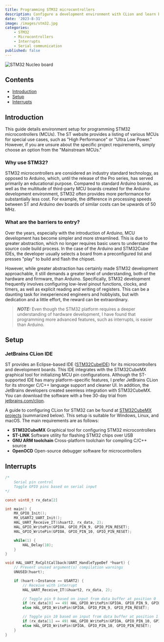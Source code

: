 ```yaml
---
title: Programming STM32 microcontrollers
description: Configure a development environment with CLion and learn basic MCU functions
date: '2023-8-31'
image: /images/stm32.jpg
categories:
    - STM32
    - Microcontrollers
    - Interrupts
    - Serial communication
published: false
---
```


![STM32 Nucleo board](/images/stm32.jpg)

## Contents

-   [Introduction](#introduction)
-   [Setup](#setup)
-   [Interrupts](#interrupts)

## <a id="introduction">Introduction</a>

This guide details environment setup for programming STM32 microcontrollers (MCUs). The ST website provides a listing of various MCUs for special use cases, such as "High Performance" or "Ultra Low Power." However, if you are unsure about the specific project requirements, simply choose an option from the "Mainstream MCUs."

### Why use STM32?

STM32 microcontrollers are considered an industry standard technology, as opposed to Arduino, which, until the release of the Pro series, has served primarily an educational purpose. Compared to standard Arduino boards, as well as the multitude of third-party MCU boards created for the Arduino development environment, STM32 often provides more performance for substantially less cost. For example, the difference in processing speeds between ST and Arduino dev boards of similar costs can be upwards of 50 MHz.

### What are the barriers to entry?

Over the years, especially with the introduction of Arduino, MCU development has become simpler and more streamlined. This is due to greater abstraction, which no longer requires basic users to understand the source code build process. In the case of the Arduino and STM32Cube IDEs, the developer usually selects a board from a preconfigured list and presses "play" to build and flash the chipset.

However, while greater abstraction has certainly made STM32 development approachable, it still demands a greater level of understanding, both of the hardware and firmware, than Arduino. Specifically, STM32 development frequently involves configuring low-level pinout functions, clocks, and timers, as well as explicit reading and writing of registers. This can be a daunting task for inexperienced engineers and hobbyists, but with dedication and a little effort, the reward can be extraordinary.

> **_NOTE:_** Even though the STM32 platform requires a deeper understanding of hardware development, I have found that programming more advanced features, such as interrupts, is easier than Arduino.

## <a id="setup">Setup</a>

### JetBrains CLion IDE

ST provides an Eclipse-based IDE ([STM32CubeIDE](https://www.st.com/en/development-tools/stm32cubeide.html)) for its microcontrollers and development boards. This IDE integrates with the STM32CubeMX graphical tool for initializing MCU pin configurations. Although the ST-supported IDE has many platform-specific features, I prefer JetBrains CLion for its stronger C/C++ language support and cleaner UI. In addition, the JetBrains developers created seemless integration with STM32CubeMX. You can download the software with a free 30-day trial from [jetbrains.com/clion](https://www.jetbrains.com/clion/).

A guide to configuring CLion for STM32 can be found at [STM32CubeMX projects](https://www.jetbrains.com/help/clion/embedded-development.html) (summarized below). This setup is suitable for Windows, Linux, and macOS. The main requirements are as follows:

-   **STM32CubeMX** Graphical tool for configuring STM32 microcontrollers
-   **ST-LINK** Software utility for flashing STM32 chips over USB
-   **GNU ARM toolchain** Cross-platform toolchain for compiling C/C++ source
-   **OpenOCD** Open-source debugger software for microcontrollers

## <a id="interrupts">Interrupts</a>

```c
/*
    Serial pin control
    Toggle GPIO pins based on serial input
*/

const uint8_t rx_data[2]

int main() {
    MX_GPIO_Init();
    MX_USART2_UART_Init();
    HAL_UART_Receive_IT(&huart2, rx_data, 2);
    HAL_GPIO_WritePin(GPIOA, GPIO_PIN_9, GPIO_PIN_RESET);
    HAL_GPIO_WritePin(GPIOA, GPIO_PIN_10, GPIO_PIN_RESET);

    while(1) {
        HAL_Delay(10);
    }
}

void HAL_UART_RxCpltCallback(UART_HandleTypeDef *huart) {
    // Prevent unused argument(s) compilation warnings
    UNUSED(huart);

    if (huart->Instance == USART2) {
        // Receive with interrupt
        HAL_UART_Receive_IT(&huart2, rx_data, 2);

        // Toggle pin 9 based on input from data buffer at position 0
        if (rx_data[0] == 49) HAL_GPIO_WritePin(GPIOA, GPIO_PIN_9, GPIO_PIN_SET);
        else HAL_GPIO_WritePin(GPIOA, GPIO_PIN_9, GPIO_PIN_RESET);

        // Toggle pin 10 based on input from data buffer at position 1
        if (rx_data[1] == 49) HAL_GPIO_WritePin(GPIOA, GPIO_PIN_10, GPIO_PIN_SET);
        else HAL_GPIO_WritePin(GPIOA, GPIO_PIN_10, GPIO_PIN_RESET);
    }
}
```
